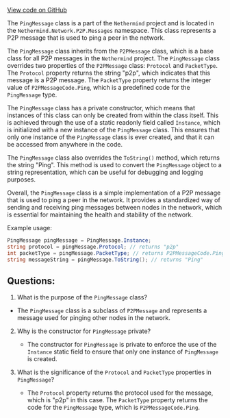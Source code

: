 [View code on GitHub](https://github.com/nethermindeth/nethermind/Nethermind.Network/P2P/Messages/PingMessage.cs)

The `PingMessage` class is a part of the `Nethermind` project and is located in the `Nethermind.Network.P2P.Messages` namespace. This class represents a P2P message that is used to ping a peer in the network. 

The `PingMessage` class inherits from the `P2PMessage` class, which is a base class for all P2P messages in the `Nethermind` project. The `PingMessage` class overrides two properties of the `P2PMessage` class: `Protocol` and `PacketType`. The `Protocol` property returns the string "p2p", which indicates that this message is a P2P message. The `PacketType` property returns the integer value of `P2PMessageCode.Ping`, which is a predefined code for the `PingMessage` type.

The `PingMessage` class has a private constructor, which means that instances of this class can only be created from within the class itself. This is achieved through the use of a static readonly field called `Instance`, which is initialized with a new instance of the `PingMessage` class. This ensures that only one instance of the `PingMessage` class is ever created, and that it can be accessed from anywhere in the code.

The `PingMessage` class also overrides the `ToString()` method, which returns the string "Ping". This method is used to convert the `PingMessage` object to a string representation, which can be useful for debugging and logging purposes.

Overall, the `PingMessage` class is a simple implementation of a P2P message that is used to ping a peer in the network. It provides a standardized way of sending and receiving ping messages between nodes in the network, which is essential for maintaining the health and stability of the network. 

Example usage:

```csharp
PingMessage pingMessage = PingMessage.Instance;
string protocol = pingMessage.Protocol; // returns "p2p"
int packetType = pingMessage.PacketType; // returns P2PMessageCode.Ping
string messageString = pingMessage.ToString(); // returns "Ping"
```
## Questions: 
 1. What is the purpose of the `PingMessage` class?
   - The `PingMessage` class is a subclass of `P2PMessage` and represents a message used for pinging other nodes in the network.

2. Why is the constructor for `PingMessage` private?
   - The constructor for `PingMessage` is private to enforce the use of the `Instance` static field to ensure that only one instance of `PingMessage` is created.

3. What is the significance of the `Protocol` and `PacketType` properties in `PingMessage`?
   - The `Protocol` property returns the protocol used for the message, which is "p2p" in this case. The `PacketType` property returns the code for the `PingMessage` type, which is `P2PMessageCode.Ping`.